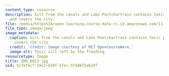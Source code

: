 ```yaml
---
content_type: resource
description: Silt from the canals and Lake Pontchartrain contains toxic pollutants
  and covers the city.
file: /media/https%3A/open-learning-course-data-rc.s3.amazonaws.com/11-945-katrina-practicum-spring-2006/51fefecf19c2b59f5fec5f4d6f2e628f_IMG_0022.jpg
file_type: image/jpeg
image_metadata:
  caption: Silt from the canals and Lake Pontchartrain contains toxic pollutants and
    covers the city.
  credit: 'Credit: Image courtesy of MIT OpenCourseWare.'
  image-alt: Toxic silt left by the flooding.
resourcetype: Image
title: IMG_0022.jpg
uid: 51fefecf-19c2-b59f-5fec-5f4d6f2e628f
---
```

